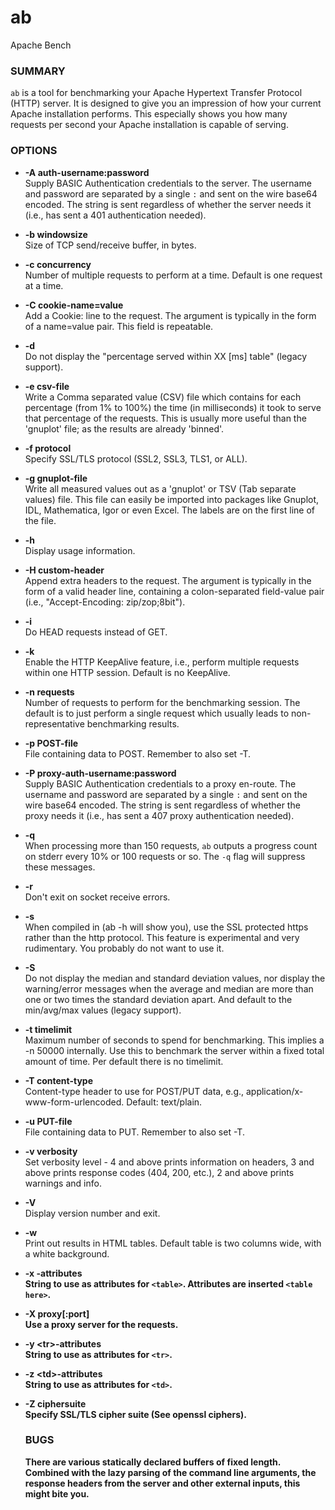 # ab
Apache Bench
### SUMMARY
`ab` is a tool for benchmarking your Apache Hypertext Transfer Protocol (HTTP) server. It is designed to give you an impression of how your current Apache installation performs. This especially shows you how many requests per second your Apache installation is capable of serving.

### OPTIONS
- **-A auth-username:password**  
  Supply BASIC Authentication credentials to the server. The username and password are separated by a single `:` and sent on the wire base64 encoded. The string is sent regardless of whether the server needs it (i.e., has sent a 401 authentication needed).

- **-b windowsize**  
  Size of TCP send/receive buffer, in bytes.

- **-c concurrency**  
  Number of multiple requests to perform at a time. Default is one request at a time.

- **-C cookie-name=value**  
  Add a Cookie: line to the request. The argument is typically in the form of a name=value pair. This field is repeatable.

- **-d**  
  Do not display the "percentage served within XX [ms] table" (legacy support).

- **-e csv-file**  
  Write a Comma separated value (CSV) file which contains for each percentage (from 1% to 100%) the time (in milliseconds) it took to serve that percentage of the requests. This is usually more useful than the 'gnuplot' file; as the results are already 'binned'.

- **-f protocol**  
  Specify SSL/TLS protocol (SSL2, SSL3, TLS1, or ALL).

- **-g gnuplot-file**  
  Write all measured values out as a 'gnuplot' or TSV (Tab separate values) file. This file can easily be imported into packages like Gnuplot, IDL, Mathematica, Igor or even Excel. The labels are on the first line of the file.

- **-h**  
  Display usage information.

- **-H custom-header**  
  Append extra headers to the request. The argument is typically in the form of a valid header line, containing a colon-separated field-value pair (i.e., "Accept-Encoding: zip/zop;8bit").

- **-i**  
  Do HEAD requests instead of GET.

- **-k**  
  Enable the HTTP KeepAlive feature, i.e., perform multiple requests within one HTTP session. Default is no KeepAlive.

- **-n requests**  
  Number of requests to perform for the benchmarking session. The default is to just perform a single request which usually leads to non-representative benchmarking results.

- **-p POST-file**  
  File containing data to POST. Remember to also set -T.

- **-P proxy-auth-username:password**  
  Supply BASIC Authentication credentials to a proxy en-route. The username and password are separated by a single `:` and sent on the wire base64 encoded. The string is sent regardless of whether the proxy needs it (i.e., has sent a 407 proxy authentication needed).

- **-q**  
  When processing more than 150 requests, `ab` outputs a progress count on stderr every 10% or 100 requests or so. The `-q` flag will suppress these messages.

- **-r**  
  Don't exit on socket receive errors.

- **-s**  
  When compiled in (ab -h will show you), use the SSL protected https rather than the http protocol. This feature is experimental and very rudimentary. You probably do not want to use it.

- **-S**  
  Do not display the median and standard deviation values, nor display the warning/error messages when the average and median are more than one or two times the standard deviation apart. And default to the min/avg/max values (legacy support).

- **-t timelimit**  
  Maximum number of seconds to spend for benchmarking. This implies a -n 50000 internally. Use this to benchmark the server within a fixed total amount of time. Per default there is no timelimit.

- **-T content-type**  
  Content-type header to use for POST/PUT data, e.g., application/x-www-form-urlencoded. Default: text/plain.

- **-u PUT-file**  
  File containing data to PUT. Remember to also set -T.

- **-v verbosity**  
  Set verbosity level - 4 and above prints information on headers, 3 and above prints response codes (404, 200, etc.), 2 and above prints warnings and info.

- **-V**  
  Display version number and exit.

- **-w**  
  Print out results in HTML tables. Default table is two columns wide, with a white background.

- **-x <table>-attributes**  
  String to use as attributes for `<table>`. Attributes are inserted `<table here>`.

- **-X proxy[:port]**  
  Use a proxy server for the requests.

- **-y \<tr>-attributes**  
  String to use as attributes for `<tr>`.

- **-z \<td>-attributes**  
  String to use as attributes for `<td>`.

- **-Z ciphersuite**  
  Specify SSL/TLS cipher suite (See openssl ciphers).

### BUGS
There are various statically declared buffers of fixed length. Combined with the lazy parsing of the command line arguments, the response headers from the server and other external inputs, this might bite you.
